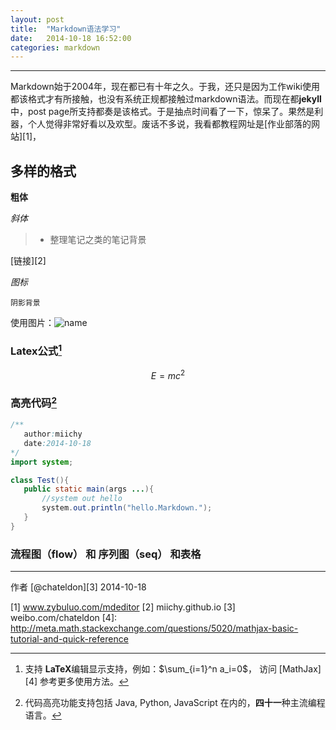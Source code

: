 ```yaml
---
layout: post
title:  "Markdown语法学习"
date:   2014-10-18 16:52:00
categories: markdown 
---
```


------
Markdown始于2004年，现在都已有十年之久。于我，还只是因为工作wiki使用都该格式才有所接触，也没有系统正规都接触过markdown语法。而现在都**jekyll**中，post page所支持都奏是该格式。于是抽点时间看了一下，惊呆了。果然是利器，个人觉得非常好看以及欢型。废话不多说，我看都教程网址是[作业部落的网站][1]，

## 多样的格式

**粗体**

*斜体*

> * 整理笔记之类的笔记背景

[链接][2]

<i class="icon-file">图标</i>

`阴影背景`

使用图片：![name](directory)

 ### Latex公式[^LaTeX]

 $$E=mc^2$$

 ### 高亮代码[^code]
 ```java
/**
	author:miichy
	date:2014-10-18
*/
import system;

class Test(){
	public static main(args ...){
		//system out hello
		system.out.println("hello.Markdown.");
	}
}

 ```

 ### 流程图（flow） 和 序列图（seq） 和表格
 
 ------

作者 [@chateldon][3]
2014-10-18

[^LaTex]: 支持 **LaTeX**编辑显示支持，例如：$\sum_{i=1}^n a_i=0$， 访问 [MathJax][4] 参考更多使用方法。
[^code]: 代码高亮功能支持包括 Java, Python, JavaScript 在内的，**四十一**种主流编程语言。

[1] www.zybuluo.com/mdeditor
[2] miichy.github.io
[3] weibo.com/chateldon
[4]: http://meta.math.stackexchange.com/questions/5020/mathjax-basic-tutorial-and-quick-reference
